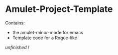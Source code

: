 # Amulet-Project-Template

Contains:

+ the amulet-minor-mode for emacs
+ Template code for a Rogue-like

*unfinished !*
